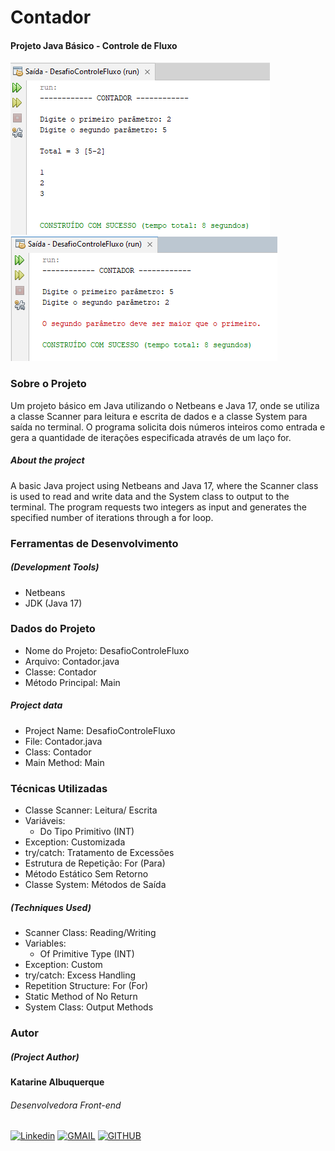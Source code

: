 # Contador
#### Projeto Java Básico - Controle de Fluxo
![Saída no Terminal](contador.png "Saída do Terminal") ![Saída no Terminal](erro-contador.png "Saída do Terminal")

### Sobre o Projeto

Um projeto básico em Java utilizando o Netbeans e Java 17, onde se utiliza a classe Scanner para leitura e escrita de dados e a classe System para saída no terminal. O programa solicita dois números inteiros como entrada e gera a quantidade de iterações especificada através de um laço for.

##### About the project

A basic Java project using Netbeans and Java 17, where the Scanner class is used to read and write data and the System class to output to the terminal. The program requests two integers as input and generates the specified number of iterations through a for loop.

### Ferramentas de Desenvolvimento 
##### (Development Tools)

* Netbeans
* JDK (Java 17)

### Dados do Projeto

* Nome do Projeto: DesafioControleFluxo
* Arquivo: Contador.java
* Classe: Contador
* Método Principal: Main

##### Project data

* Project Name: DesafioControleFluxo
* File: Contador.java
* Class: Contador
* Main Method: Main

### Técnicas Utilizadas

* Classe Scanner: Leitura/ Escrita
* Variáveis:
    * Do Tipo Primitivo (INT)
* Exception: Customizada
* try/catch: Tratamento de Excessões
* Estrutura de Repetição: For (Para)
* Método Estático Sem Retorno  
* Classe System: Métodos de Saída

##### (Techniques Used)

* Scanner Class: Reading/Writing
* Variables:
     * Of Primitive Type (INT)
* Exception: Custom
* try/catch: Excess Handling
* Repetition Structure: For (For)
* Static Method of No Return
* System Class: Output Methods

### Autor
##### (Project Author)
#### Katarine Albuquerque
###### Desenvolvedora Front-end
[![Linkedin](https://img.shields.io/badge/LinkedIn-2A00FF?style=for-the-badge&logo=linkedin&logoColor=white&labelColor=whithe)](https://www.linkedin.com/in/katarine-albuquerque/)  [![GMAIL](https://img.shields.io/badge/-Gmail-E34C26?style=for-the-badge&logo=gmail&logoColor=white&labelColor=whithe)](mailto:kba.2879@gmail.com)  [![GITHUB](https://img.shields.io/badge/GitHub-41B883?style=for-the-badge&logo=github&logoColor=white&labelColor=whithe)](https://github.com/katarine-bez-albuquerque)
